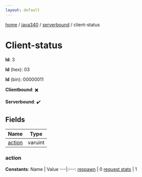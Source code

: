 ```yaml
---
layout: default
---
```


[home](/)  /  [java340](/protocol/java340)  /  [serverbound](/protocol/java340/serverbound)  /  client-status

# Client-status

**Id**: 3

**Id** (hex): 03

**Id** (bin): 00000011

**Clientbound**: ✖️

**Serverbound**: ✔️

## Fields

Name | Type
---|---
[action](#action) | varuint

### action

**Constants**:
Name | Value
---|:---:
[respawn](action_respawn) | 0
[request stats](action_request-stats) | 1

